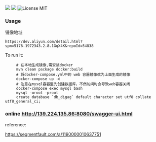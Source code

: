 [![](https://img.shields.io/docker/pulls/digag/digag-server.svg)](https://hub.docker.com/r/digag/digag-server 'DockerHub') 
[![](https://badge.juejin.im/entry/5986d4d26fb9a03c350a5181/likes.svg?style=flat-square)](https://juejin.im/entry/5986d4d26fb9a03c350a5181/detail)
![License MIT](https://img.shields.io/badge/license-MIT-blue.svg) 



 ### Usage
 镜像地址
```
https://dev.aliyun.com/detail.html?spm=5176.1972343.2.8.1GqX4K&repoId=54838
```

To run it:
```
     # 在本地生成镜像,需安装docker
     mvn clean package docker:build
     # 将docker-compose.yml中的 web 容器镜像改为上面生成的镜像
     docker-compose up -d
     # 注意在mysql容器里先创建数据库，不然访问时会导致web容器关闭
     docker-compose exec mysql bash
     mysql -uroot -proot
     create database `db_digag` default character set utf8 collate utf8_general_ci;
```


 ### online http://139.224.135.86:8080/swagger-ui.html

reference:

https://segmentfault.com/a/1190000010637751

